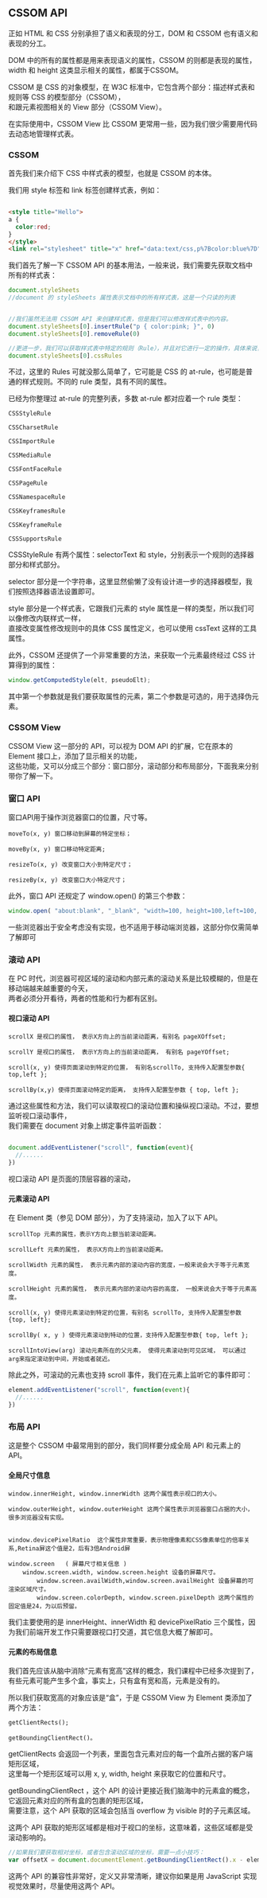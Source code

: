 ## CSSOM API

正如 HTML 和 CSS 分别承担了语义和表现的分工，DOM 和 CSSOM 也有语义和表现的分工。

DOM 中的所有的属性都是用来表现语义的属性，CSSOM 的则都是表现的属性，width 和 height 这类显示相关的属性，都属于CSSOM。

CSSOM 是 CSS 的对象模型，在 W3C 标准中，它包含两个部分：描述样式表和规则等 CSS 的模型部分（CSSOM），  
和跟元素视图相关的 View 部分（CSSOM View）。  

在实际使用中，CSSOM View 比 CSSOM 更常用一些，因为我们很少需要用代码去动态地管理样式表。


### CSSOM

首先我们来介绍下 CSS 中样式表的模型，也就是 CSSOM 的本体。

我们用 style 标签和 link 标签创建样式表，例如：

```html

<style title="Hello">
a {
  color:red;
}
</style>
<link rel="stylesheet" title="x" href="data:text/css,p%7Bcolor:blue%7D">

```

我们首先了解一下 CSSOM API 的基本用法，一般来说，我们需要先获取文档中所有的样式表：

```js
document.styleSheets
//document 的 styleSheets 属性表示文档中的所有样式表，这是一个只读的列表


//我们虽然无法用 CSSOM API 来创建样式表，但是我们可以修改样式表中的内容。
document.styleSheets[0].insertRule("p { color:pink; }", 0)
document.styleSheets[0].removeRule(0)

//更进一步，我们可以获取样式表中特定的规则（Rule），并且对它进行一定的操作，具体来说，就是使用它的 cssRules 属性来实现：
document.styleSheets[0].cssRules

```

不过，这里的 Rules 可就没那么简单了，它可能是 CSS 的 at-rule，也可能是普通的样式规则。不同的 rule 类型，具有不同的属性。

已经为你整理过 at-rule 的完整列表，多数 at-rule 都对应着一个 rule 类型：

```
CSSStyleRule

CSSCharsetRule

CSSImportRule

CSSMediaRule

CSSFontFaceRule

CSSPageRule

CSSNamespaceRule

CSSKeyframesRule

CSSKeyframeRule

CSSSupportsRule

```

CSSStyleRule 有两个属性：selectorText 和 style，分别表示一个规则的选择器部分和样式部分。

selector 部分是一个字符串，这里显然偷懒了没有设计进一步的选择器模型，我们按照选择器语法设置即可。

style 部分是一个样式表，它跟我们元素的 style 属性是一样的类型，所以我们可以像修改内联样式一样，  
直接改变属性修改规则中的具体 CSS 属性定义，也可以使用 cssText 这样的工具属性。  


此外，CSSOM 还提供了一个非常重要的方法，来获取一个元素最终经过 CSS 计算得到的属性：
```js
window.getComputedStyle(elt, pseudoElt);
```

其中第一个参数就是我们要获取属性的元素，第二个参数是可选的，用于选择伪元素。

### CSSOM View

CSSOM View 这一部分的 API，可以视为 DOM API 的扩展，它在原本的 Element 接口上，添加了显示相关的功能，  
这些功能，又可以分成三个部分：窗口部分，滚动部分和布局部分，下面我来分别带你了解一下。  

### 窗口 API

窗口API用于操作浏览器窗口的位置，尺寸等。

```
moveTo(x, y) 窗口移动到屏幕的特定坐标；

moveBy(x, y) 窗口移动特定距离;

resizeTo(x, y) 改变窗口大小到特定尺寸；

resizeBy(x, y) 改变窗口大小特定尺寸；

```

此外，窗口 API 还规定了 window.open() 的第三个参数：

```js
window.open( "about:blank", "_blank", "width=100, height=100,left=100, right=100")
```

一些浏览器出于安全考虑没有实现，也不适用于移动端浏览器，这部分你仅需简单了解即可

### 滚动 API

在 PC 时代，浏览器可视区域的滚动和内部元素的滚动关系是比较模糊的，但是在移动端越来越重要的今天，  
两者必须分开看待，两者的性能和行为都有区别。  

#### 视口滚动 API

```
scrollX 是视口的属性， 表示X方向上的当前滚动距离，有别名 pageXOffset;

scrollY 是视口的属性， 表示Y方向上的当前滚动距离， 有别名 pageYOffset;

scroll(x, y) 使得页面滚动到特定的位置， 有别名scrollTo, 支持传入配置型参数{ top,left };

scrollBy(x,y) 使得页面滚动特定的距离， 支持传入配置型参数 { top, left };

```

通过这些属性和方法，我们可以读取视口的滚动位置和操纵视口滚动。不过，要想监听视口滚动事件，  
我们需要在 document 对象上绑定事件监听函数：  

```js

document.addEventListener("scroll", function(event){
  //......
})
```

视口滚动 API 是页面的顶层容器的滚动，

#### 元素滚动 API

在 Element 类（参见 DOM 部分），为了支持滚动，加入了以下 API。

```
scrollTop 元素的属性，表示Y方向上额当前滚动距离。

scrollLeft 元素的属性， 表示X方向上的当前滚动距离。

scrollWidth 元素的属性， 表示元素内部的滚动内容的宽度，一般来说会大于等于元素宽度。

scrollHeight 元素的属性， 表示元素内部的滚动内容的高度， 一般来说会大于等于元素高度。

scroll(x, y) 使得元素滚动到特定的位置，有别名 scrollTo, 支持传入配置型参数{top, left};

scrollBy( x, y ) 使得元素滚动到特动的位置，支持传入配置型参数{ top, left };

scrollIntoView(arg) 滚动元素所在的父元素， 使得元素滚动到可见区域， 可以通过 arg来指定滚动到中间，开始或者就近。

```

除此之外，可滚动的元素也支持 scroll 事件，我们在元素上监听它的事件即可：

```js
element.addEventListener("scroll", function(event){
  //......
})
```

### 布局 API

这是整个 CSSOM 中最常用到的部分，我们同样要分成全局 API 和元素上的 API。

#### 全局尺寸信息

```
window.innerHeight, window.innerWidth 这两个属性表示视口的大小。

window.outerHeight, window.outerHeight 这两个属性表示浏览器窗口占据的大小， 很多浏览器没有实现。


window.devicePixelRatio  这个属性非常重要，表示物理像素和CSS像素单位的倍率关系,Retina屏这个值是2，后有3倍Android屏

window.screen   ( 屏幕尺寸相关信息 )
    window.screen.width, window.screen.height 设备的屏幕尺寸。
		window.screen.availWidth,window.screen.availHeight 设备屏幕的可渲染区域尺寸。
		window.screen.colorDepth, window.screen.pixelDepth 这两个属性的固定值是24，为以后预留。
```

我们主要使用的是 innerHeight、innerWidth 和 devicePixelRatio 三个属性，因为我们前端开发工作只需要跟视口打交道，其它信息大概了解即可。

#### 元素的布局信息

我们首先应该从脑中消除“元素有宽高”这样的概念，我们课程中已经多次提到了，有些元素可能产生多个盒，事实上，只有盒有宽和高，元素是没有的。

所以我们获取宽高的对象应该是“盒”，于是 CSSOM View 为 Element 类添加了两个方法：

```
getClientRects();

getBoundingClientRect()。

```

getClientRects 会返回一个列表，里面包含元素对应的每一个盒所占据的客户端矩形区域，  
这里每一个矩形区域可以用 x, y, width, height 来获取它的位置和尺寸。  

getBoundingClientRect ，这个 API 的设计更接近我们脑海中的元素盒的概念，它返回元素对应的所有盒的包裹的矩形区域，  
需要注意，这个 API 获取的区域会包括当 overflow 为 visible 时的子元素区域。  

这两个 API 获取的矩形区域都是相对于视口的坐标，这意味着，这些区域都是受滚动影响的。

```js
//如果我们要获取相对坐标，或者包含滚动区域的坐标，需要一点小技巧：
var offsetX = document.documentElement.getBoundingClientRect().x - element.getBoundingClientRect().x;
```

这两个 API 的兼容性非常好，定义又非常清晰，建议你如果是用 JavaScript 实现视觉效果时，尽量使用这两个 API。